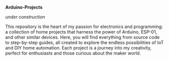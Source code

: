 **Arduino-Projects**

_under construction_

This repository is the heart of my passion for electronics and programming: a collection of home projects that harness the power of Arduino, ESP-01, and other similar devices. Here, you will find everything from source code to step-by-step guides, all created to explore the endless possibilities of IoT and DIY home automation. Each project is a journey into my creativity, perfect for enthusiasts and those curious about the maker world.
